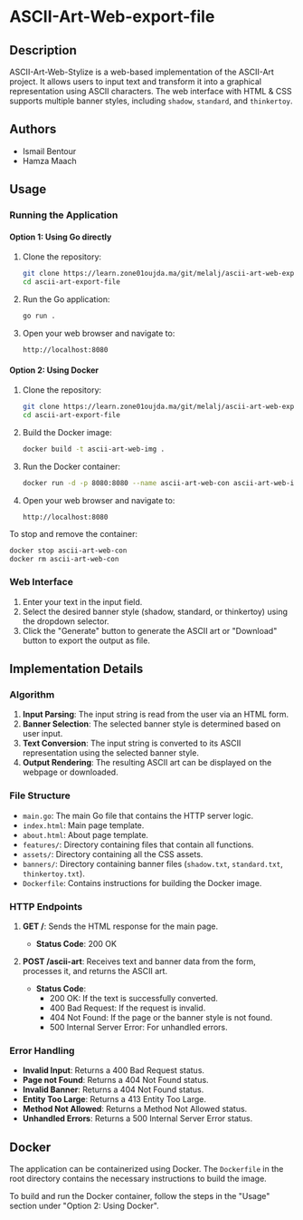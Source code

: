 # ASCII-Art-Web-export-file

## Description

ASCII-Art-Web-Stylize is a web-based implementation of the ASCII-Art project. It allows users to input text and transform it into a graphical representation using ASCII characters. The web interface with HTML & CSS supports multiple banner styles, including `shadow`, `standard`, and `thinkertoy`.

## Authors

- Ismail Bentour
- Hamza Maach

## Usage

### Running the Application

#### Option 1: Using Go directly

1. Clone the repository:

    ```sh
    git clone https://learn.zone01oujda.ma/git/melalj/ascii-art-web-export-file.git
    cd ascii-art-export-file
    ```

2. Run the Go application:

    ```sh
    go run .
    ```

3. Open your web browser and navigate to:

    ```
    http://localhost:8080
    ```

#### Option 2: Using Docker

1. Clone the repository:

    ```sh
    git clone https://learn.zone01oujda.ma/git/melalj/ascii-art-web-export-file.git
    cd ascii-art-export-file
    ```

2. Build the Docker image:

    ```sh
    docker build -t ascii-art-web-img .
    ```

3. Run the Docker container:

    ```sh
    docker run -d -p 8080:8080 --name ascii-art-web-con ascii-art-web-img
    ```

4. Open your web browser and navigate to:

    ```
    http://localhost:8080
    ```

To stop and remove the container:

```sh
docker stop ascii-art-web-con
docker rm ascii-art-web-con
```

### Web Interface

1. Enter your text in the input field.
2. Select the desired banner style (shadow, standard, or thinkertoy) using the dropdown selector.
3. Click the "Generate" button to generate the ASCII art or "Download" button to export the output as file.

## Implementation Details

### Algorithm

1. **Input Parsing**: The input string is read from the user via an HTML form.
2. **Banner Selection**: The selected banner style is determined based on user input.
3. **Text Conversion**: The input string is converted to its ASCII representation using the selected banner style.
4. **Output Rendering**: The resulting ASCII art can be displayed on the webpage or downloaded.

### File Structure

- `main.go`: The main Go file that contains the HTTP server logic.
- `index.html`: Main page template.
- `about.html`: About page template.
- `features/`: Directory containing files that contain all functions.
- `assets/`: Directory containing all the CSS assets.
- `banners/`: Directory containing banner files (`shadow.txt`, `standard.txt`, `thinkertoy.txt`).
- `Dockerfile`: Contains instructions for building the Docker image.

### HTTP Endpoints

1. **GET /**: Sends the HTML response for the main page.

    - **Status Code**: 200 OK

2. **POST /ascii-art**: Receives text and banner data from the form, processes it, and returns the ASCII art.

    - **Status Code**: 
        - 200 OK: If the text is successfully converted.
        - 400 Bad Request: If the request is invalid.
        - 404 Not Found: If the page or the banner style is not found.
        - 500 Internal Server Error: For unhandled errors.

### Error Handling

- **Invalid Input**: Returns a 400 Bad Request status.
- **Page not Found**: Returns a 404 Not Found status.
- **Invalid Banner**: Returns a 404 Not Found status.
- **Entity Too Large**: Returns a 413 Entity Too Large.
- **Method Not Allowed**: Returns a Method Not Allowed status.
- **Unhandled Errors**: Returns a 500 Internal Server Error status.

## Docker

The application can be containerized using Docker. The `Dockerfile` in the root directory contains the necessary instructions to build the image.

To build and run the Docker container, follow the steps in the "Usage" section under "Option 2: Using Docker".